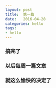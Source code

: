 ```yaml
---
layout: post
title:  第一篇
date:   2016-04-28
categories: hello
tags:
- hello
---
```

### 搞完了  

### 以后每周一篇文章  

### 就这么愉快的决定了
